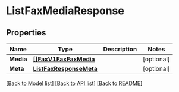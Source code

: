 # ListFaxMediaResponse

## Properties

Name | Type | Description | Notes
------------ | ------------- | ------------- | -------------
**Media** | [**[]FaxV1FaxFaxMedia**](fax.v1.fax.fax_media.md) |  |[optional] 
**Meta** | [**ListFaxResponseMeta**](ListFaxResponse_meta.md) |  |[optional] 

[[Back to Model list]](../README.md#documentation-for-models) [[Back to API list]](../README.md#documentation-for-api-endpoints) [[Back to README]](../README.md)


